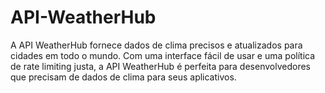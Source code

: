 # API-WeatherHub
A API WeatherHub fornece dados de clima precisos e atualizados para cidades em todo o mundo. Com uma interface fácil de usar e uma política de rate limiting justa, a API WeatherHub é perfeita para desenvolvedores que precisam de dados de clima para seus aplicativos.
